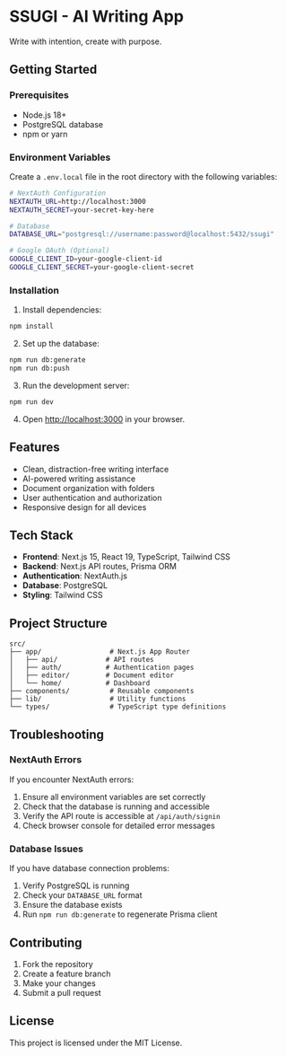 # SSUGI - AI Writing App

Write with intention, create with purpose.

## Getting Started

### Prerequisites

- Node.js 18+ 
- PostgreSQL database
- npm or yarn

### Environment Variables

Create a `.env.local` file in the root directory with the following variables:

```bash
# NextAuth Configuration
NEXTAUTH_URL=http://localhost:3000
NEXTAUTH_SECRET=your-secret-key-here

# Database
DATABASE_URL="postgresql://username:password@localhost:5432/ssugi"

# Google OAuth (Optional)
GOOGLE_CLIENT_ID=your-google-client-id
GOOGLE_CLIENT_SECRET=your-google-client-secret
```

### Installation

1. Install dependencies:
```bash
npm install
```

2. Set up the database:
```bash
npm run db:generate
npm run db:push
```

3. Run the development server:
```bash
npm run dev
```

4. Open [http://localhost:3000](http://localhost:3000) in your browser.

## Features

- Clean, distraction-free writing interface
- AI-powered writing assistance
- Document organization with folders
- User authentication and authorization
- Responsive design for all devices

## Tech Stack

- **Frontend**: Next.js 15, React 19, TypeScript, Tailwind CSS
- **Backend**: Next.js API routes, Prisma ORM
- **Authentication**: NextAuth.js
- **Database**: PostgreSQL
- **Styling**: Tailwind CSS

## Project Structure

```
src/
├── app/                 # Next.js App Router
│   ├── api/            # API routes
│   ├── auth/           # Authentication pages
│   ├── editor/         # Document editor
│   └── home/           # Dashboard
├── components/          # Reusable components
├── lib/                 # Utility functions
└── types/               # TypeScript type definitions
```

## Troubleshooting

### NextAuth Errors

If you encounter NextAuth errors:

1. Ensure all environment variables are set correctly
2. Check that the database is running and accessible
3. Verify the API route is accessible at `/api/auth/signin`
4. Check browser console for detailed error messages

### Database Issues

If you have database connection problems:

1. Verify PostgreSQL is running
2. Check your `DATABASE_URL` format
3. Ensure the database exists
4. Run `npm run db:generate` to regenerate Prisma client

## Contributing

1. Fork the repository
2. Create a feature branch
3. Make your changes
4. Submit a pull request

## License

This project is licensed under the MIT License.
